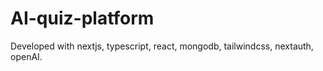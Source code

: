 # AI-quiz-platform
Developed with nextjs, typescript, react, mongodb, tailwindcss, nextauth, openAI.
